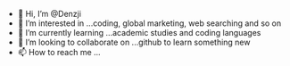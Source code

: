 - 👋 Hi, I’m @Denzji 
- 👀 I’m interested in ...coding, global marketing, web searching and so on
- 🌱 I’m currently learning ...academic studies and coding languages
- 💞️ I’m looking to collaborate on ...github to learn something new
- 📫 How to reach me ...

<!---
Denzji/Denzji is a ✨ special ✨ repository because its `README.md` (this file) appears on your GitHub profile.
You can click the Preview link to take a look at your changes.
--->
